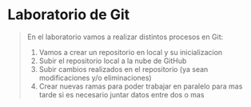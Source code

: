 # Laboratorio de Git

>En el laboratorio vamos a realizar distintos procesos en Git:
>
> 1. Vamos a crear un repositorio en local y su inicializacion
> 2. Subir el repositorio local a la nube de GitHub
> 3. Subir cambios realizados en el repositorio (ya sean modificaciones y/o eliminaciones)
> 4. Crear nuevas ramas para poder trabajar en paralelo para mas tarde si es necesario juntar datos entre dos o mas
